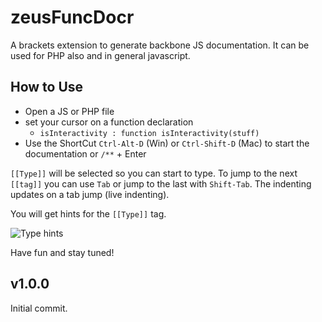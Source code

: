 # zeusFuncDocr

A brackets extension to generate backbone JS documentation. It can be used for PHP also and in general javascript.

## How to Use
* Open a JS or PHP file
* set your cursor on a function declaration
	* `isInteractivity : function isInteractivity(stuff)`
* Use the ShortCut `Ctrl-Alt-D` (Win) or `Ctrl-Shift-D` (Mac) to start the documentation or `/**` + Enter



`[[Type]]` will be selected so you can start to type. To jump to the next `[[tag]]` you can use `Tab` or jump to the last with `Shift-Tab`. The indenting updates on a tab jump (live indenting).

You will get hints for the `[[Type]]` tag.

![Type hints](https://cloud.githubusercontent.com/assets/4931746/3998983/b3eba9ba-294c-11e4-988b-4330735635fd.png)

Have fun and stay tuned!


## v1.0.0
Initial commit.